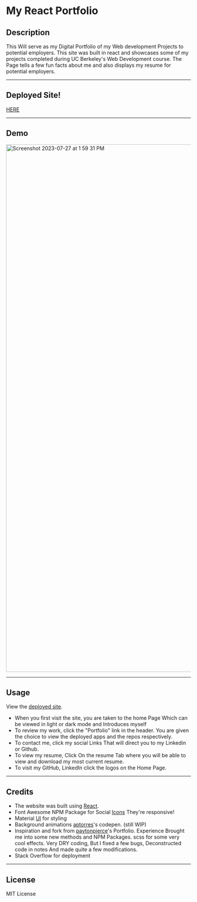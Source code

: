 # My React Portfolio

## Description

This Will serve as my Digital Portfolio of my Web development Projects to potential employers. This site was built in react and showcases some of my projects completed during UC Berkeley's Web Development course. The Page tells a few fun facts about me and also displays my resume for potential employers. 

---

## Deployed Site!

[HERE](https://zed-csp.github.io/csp_portfolio_react/)

---

## Demo 

<img width="1440" alt="Screenshot 2023-07-27 at 1 59 31 PM" src="https://github.com/Zed-CSP/csp_portfolio_react/assets/123341169/77512eb7-731d-4a14-b28a-c59cea8c02bb">


---

## Usage

View the [deployed site](https://github.com/Zed-CSP/csp_portfolio_react).

- When you first visit the site, you are taken to the home Page Which can be viewed in light or dark mode and Introduces myself
- To review my work, click the "Portfolio" link in the header. You are given the choice to view the deployed apps and the repos respectively.
- To contact me, click my social Links That will direct you to my Linkedin or Github.
- To view my resume, Click On the resume Tab where you will be able to view and download my most current resume.
- To visit my GitHub, LinkedIn click the logos on the Home Page.

---

## Credits

- The website was built using [React](https://react.dev/). 
- Font Awesome NPM Package for Social [Icons](https://fontawesome.com/) They're responsive!
- Material [UI](https://mui.com/) for styling
- Background animations [aptorres](https://codepen.io/aptorres27)'s codepen. (still WIP)
- Inspiration and fork from [paytonpierce](https://reactportfoliotemplate.paytonpierce.dev/)'s Portfolio. Experience Brought me into some new methods and NPM Packages. scss for some very cool effects. Very DRY coding, But I fixed a few bugs, Deconstructed code in notes And made quite a few modifications.
- Stack Overflow for deployment

---

## License

MIT License

